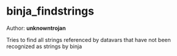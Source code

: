 # binja_findstrings

Author: **unknowntrojan**

Tries to find all strings referenced by datavars that have not been recognized as strings by binja
